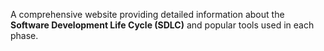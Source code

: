 A comprehensive website providing detailed information about the **Software Development Life Cycle (SDLC)** and popular tools used in each phase.
